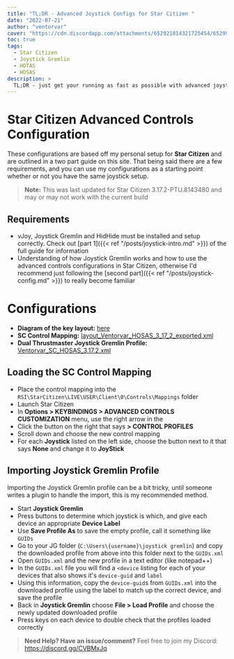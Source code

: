 ```yaml
---
title: "TL;DR - Advanced Joystick Configs for Star Citizen "
date: "2022-07-21"
author: "ventorvar"
cover: "https://cdn.discordapp.com/attachments/652921814321725454/652994492961652747/joystick-sc-tldr-cover.jpg"
toc: true
tags:
  - Star Citizen
  - Joystick Gremlin
  - HOTAS
  - HOSAS
description: >
  TL;DR - just get your running as fast as possible with advanced joystick controls for Star Citizen.
---
```


# Star Citizen Advanced Controls Configuration

These configurations are based off my personal setup for **Star Citizen** and are outlined in a
two part guide on this site. That being said there are a few requirements, and you can use my
configurations as a starting point whether or not you have the same joystick setup.

> **Note:** This was last updated for Star Citizen 3.17.2-PTU.8143480 and may or may not work with the current build

## Requirements

- vJoy, Joystick Gremlin and HidHide must be installed and setup correctly. Check out 
  [part 1]({{< ref "/posts/joystick-intro.md" >}}) of the full guide for information
- Understanding of how Joystick Gremlin works and how to use the advanced controls configurations in Star Citizen,
  otherwise I'd recommend just following the [second part]({{< ref "/posts/joystick-config.md" >}}) to really become 
  familiar
  
# Configurations

- **Diagram of the key layout:** [here](https://drive.google.com/file/d/1UM4qPccTYAkluSx1fLwBGfNH6mXuxYqS/view?usp=sharing)
- **SC Control Mapping:** [layout_Ventorvar_HOSAS_3_17_2_exported.xml](https://cdn.discordapp.com/attachments/652921814321725454/999775811257258024/layout_Ventorvar_HOSAS_3_17_2_exported.xml)
- **Dual Thrustmaster Joystick Gremlin Profile:** [Ventorvar_SC_HOSAS_3.17.2.xml](https://cdn.discordapp.com/attachments/652921814321725454/999775811513102516/Ventorvar_SC_HOSAS_3.17.2.xml)

## Loading the SC Control Mapping

- Place the control mapping into the ```RSI\StarCitizen\LIVE\USER\Client\0\Controls\Mappings``` folder
- Launch Star Citizen
- In **Options > KEYBINDINGS > ADVANCED CONTROLS CUSTOMIZATION** menu, use the right arrow in the
- Click the button on the right that says **> CONTROL PROFILES**
- Scroll down and choose the new control mapping
- For each **Joystick** listed on the left side, choose the button next to it that says **None** and change it to **JoyStick**

## Importing Joystick Gremlin Profile

Importing the Joystick Gremlin profile can be a bit tricky, until someone writes a plugin to handle the import, 
this is my recommended method.

- Start **Joystick Gremlin**
- Press buttons to determine which joystick is which, and give each device an appropriate **Device Label**
- Use **Save Profile As** to save the empty profile, call it something like ```GUIDs```
- Go to your JG folder (```C:\Users\{username}\joystick gremlin```) and copy the downloaded profile from above into this 
  folder next to the ```GUIDs.xml```
- Open ```GUIDs.xml``` and the new profile in a text editor (like notepad++)
- In the ```GUIDs.xml``` file you will find a `<device` listing for each of your devices that also shows it's 
  `device-guid` and `label`
- Using this information, copy the `device-guid`s from `GUIDs.xml` into the downloaded profile using the label to match
  up the correct device, and save the profile
- Back in **Joystick Gremlin** choose **File > Load Profile** and choose the newly updated downloaded profile
- Press keys on each device to double check that the profiles loaded correctly

> **Need Help? Have an issue/comment?** Feel free to join my Discord: https://discord.gg/CVBMxJq
